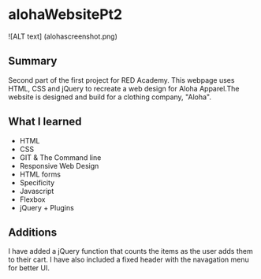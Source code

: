 # alohaWebsitePt2
![ALT text] (alohascreenshot.png)
## Summary

 Second part of the first project for RED Academy. This webpage uses HTML, CSS and jQuery to recreate a web design for Aloha Apparel.The website is designed and build for a clothing company, "Aloha". 

## What I learned

- HTML
- CSS
- GIT & The Command line
- Responsive Web Design
- HTML forms
- Specificity
- Javascript
- Flexbox
- jQuery + Plugins

## Additions

I have added a jQuery function that counts the items as the user adds them to their cart. I have also included a fixed header with the navagation menu for better UI. 

